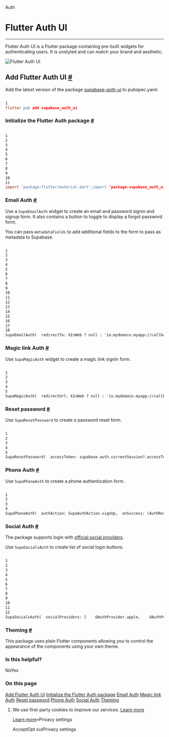 Auth

# Flutter Auth UI

* * *

Flutter Auth UI is a Flutter package containing pre-built widgets for authenticating users.
It is unstyled and can match your brand and aesthetic.

![Flutter Auth UI](https://raw.githubusercontent.com/supabase-community/flutter-auth-ui/main/screenshots/supabase_auth_ui.png)

## Add Flutter Auth UI [\#](https://supabase.com/docs/guides/auth/auth-helpers/flutter-auth-ui\#add-flutter-auth-ui)

Add the latest version of the package [supabase-auth-ui](https://pub.dev/packages/supabase_auth_ui) to pubspec.yaml:

```flex

1
flutter pub add supabase_auth_ui
```

### Initialize the Flutter Auth package [\#](https://supabase.com/docs/guides/auth/auth-helpers/flutter-auth-ui\#initialize-the-flutter-auth-package)

```flex

1
2
3
4
5
6
7
8
9
10
11
import 'package:flutter/material.dart';import 'package:supabase_auth_ui/supabase_auth_ui.dart';void main() async {  await Supabase.initialize(    url: dotenv.get('SUPABASE_URL'),    anonKey: dotenv.get('SUPABASE_ANON_KEY'),  );  runApp(const MyApp());}
```

### Email Auth [\#](https://supabase.com/docs/guides/auth/auth-helpers/flutter-auth-ui\#email-auth)

Use a `SupaEmailAuth` widget to create an email and password signin and signup form. It also contains a button to toggle to display a forgot password form.

You can pass `metadataFields` to add additional fields to the form to pass as metadata to Supabase.

```flex

1
2
3
4
5
6
7
8
9
10
11
12
13
14
15
16
17
18
SupaEmailAuth(  redirectTo: kIsWeb ? null : 'io.mydomain.myapp://callback',  onSignInComplete: (response) {},  onSignUpComplete: (response) {},  metadataFields: [    MetaDataField(    prefixIcon: const Icon(Icons.person),    label: 'Username',    key: 'username',    validator: (val) {            if (val == null || val.isEmpty) {            return 'Please enter something';            }            return null;          },        ),    ],)
```

### Magic link Auth [\#](https://supabase.com/docs/guides/auth/auth-helpers/flutter-auth-ui\#magic-link-auth)

Use `SupaMagicAuth` widget to create a magic link signIn form.

```flex

1
2
3
4
5
SupaMagicAuth(  redirectUrl: kIsWeb ? null : 'io.mydomain.myapp://callback',  onSuccess: (Session response) {},  onError: (error) {},)
```

### Reset password [\#](https://supabase.com/docs/guides/auth/auth-helpers/flutter-auth-ui\#reset-password)

Use `SupaResetPassword` to create a password reset form.

```flex

1
2
3
4
5
SupaResetPassword(  accessToken: supabase.auth.currentSession?.accessToken,  onSuccess: (UserResponse response) {},  onError: (error) {},)
```

### Phone Auth [\#](https://supabase.com/docs/guides/auth/auth-helpers/flutter-auth-ui\#phone-auth)

Use `SupaPhoneAuth` to create a phone authentication form.

```flex

1
2
3
4
SupaPhoneAuth(  authAction: SupaAuthAction.signUp,  onSuccess: (AuthResponse response) {},),
```

### Social Auth [\#](https://supabase.com/docs/guides/auth/auth-helpers/flutter-auth-ui\#social-auth)

The package supports login with [official social providers](https://supabase.com/docs/guides/auth#providers).

Use `SupaSocialsAuth` to create list of social login buttons.

```flex

1
2
3
4
5
6
7
8
9
10
11
12
SupaSocialsAuth(  socialProviders: [    OAuthProvider.apple,    OAuthProvider.google,  ],  colored: true,  redirectUrl: kIsWeb    ? null    : 'io.mydomain.myapp://callback',  onSuccess: (Session response) {},  onError: (error) {},)
```

### Theming [\#](https://supabase.com/docs/guides/auth/auth-helpers/flutter-auth-ui\#theming)

This package uses plain Flutter components allowing you to control the appearance of the components using your own theme.

### Is this helpful?

NoYes

### On this page

[Add Flutter Auth UI](https://supabase.com/docs/guides/auth/auth-helpers/flutter-auth-ui#add-flutter-auth-ui) [Initialize the Flutter Auth package](https://supabase.com/docs/guides/auth/auth-helpers/flutter-auth-ui#initialize-the-flutter-auth-package) [Email Auth](https://supabase.com/docs/guides/auth/auth-helpers/flutter-auth-ui#email-auth) [Magic link Auth](https://supabase.com/docs/guides/auth/auth-helpers/flutter-auth-ui#magic-link-auth) [Reset password](https://supabase.com/docs/guides/auth/auth-helpers/flutter-auth-ui#reset-password) [Phone Auth](https://supabase.com/docs/guides/auth/auth-helpers/flutter-auth-ui#phone-auth) [Social Auth](https://supabase.com/docs/guides/auth/auth-helpers/flutter-auth-ui#social-auth) [Theming](https://supabase.com/docs/guides/auth/auth-helpers/flutter-auth-ui#theming)

1. We use first-party cookies to improve our services. [Learn more](https://supabase.com/privacy#8-cookies-and-similar-technologies-used-on-our-european-services)



   [Learn more](https://supabase.com/privacy#8-cookies-and-similar-technologies-used-on-our-european-services)•Privacy settings





   AcceptOpt outPrivacy settings
